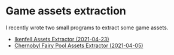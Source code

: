 # Game assets extraction

I recently wrote two small programs to extract some game assets.

* [Ikenfell Assets Extractor (2021-04-23)](https://github.com/obsiwitch/experiments/blob/2962251d96778b0aad55486fcc61338c556b2970/IkenfellExtractor)
* [Chernobyl Fairy Pool Assets Extractor (2021-04-05)](https://github.com/obsiwitch/experiments/blob/2962251d96778b0aad55486fcc61338c556b2970/ChernobylFairyPoolExtractor/extract.py)
